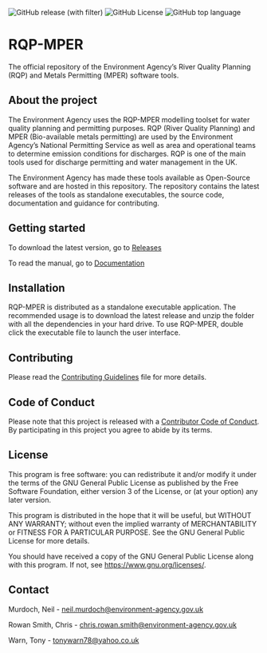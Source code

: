![GitHub release (with filter)](https://img.shields.io/github/v/release/DEFRA/RQP-MPER)
![GitHub License](https://img.shields.io/github/license/DEFRA/RQP-MPER)
![GitHub top language](https://img.shields.io/github/languages/top/DEFRA/RQP-MPER)

# RQP-MPER

The official repository of the Environment Agency’s River Quality Planning (RQP) and Metals Permitting (MPER) software tools. 

## About the project

The Environment Agency uses the RQP-MPER modelling toolset for water quality planning and permitting purposes. RQP (River Quality Planning) and MPER (Bio-available metals permitting) are used by the Environment Agency’s National Permitting Service as well as area and operational teams to determine emission conditions for discharges. RQP is one of the main tools used for discharge permitting and water management in the UK.

The Environment Agency has made these tools available as Open-Source software and are hosted in this repository. The repository contains the latest releases of the tools as standalone executables, the source code, documentation and guidance for contributing.

## Getting started

To download the latest version, go to [Releases](/executables/README.md)

To read the manual, go to [Documentation](/docs)

## Installation

RQP-MPER is distributed as a standalone executable application. The recommended usage is to download the latest release and unzip the folder with all the dependencies in your hard drive. To use RQP-MPER, double click the executable file to launch the user interface.

## Contributing

Please read the [Contributing Guidelines](CONTRIBUTING.md) file for more details.

## Code of Conduct

Please note that this project is released with a [Contributor Code of Conduct](CONDUCT.md). By participating in this project you agree to abide by its terms.

## License

This program is free software: you can redistribute it and/or modify it under the terms of the GNU General Public License as published by the Free Software Foundation, either version 3 of the License, or (at your option) any later version.

This program is distributed in the hope that it will be useful, but WITHOUT ANY WARRANTY; without even the implied warranty of MERCHANTABILITY or FITNESS FOR A PARTICULAR PURPOSE. See the GNU General Public License for more details.

You should have received a copy of the GNU General Public License along with this program. If not, see <https://www.gnu.org/licenses/>.

## Contact

Murdoch, Neil - neil.murdoch@environment-agency.gov.uk

Rowan Smith, Chris - chris.rowan.smith@environment-agency.gov.uk

Warn, Tony - tonywarn78@yahoo.co.uk
